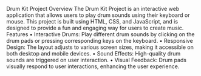 Drum Kit Project
Overview
The Drum Kit Project is an interactive web application that allows users to play drum sounds using their keyboard or mouse. This project is built using HTML, CSS, and JavaScript, and is designed to provide a fun and engaging way for users to create music.
Features
•	Interactive Drums: Play different drum sounds by clicking on the drum pads or pressing corresponding keys on the keyboard.
•	Responsive Design: The layout adjusts to various screen sizes, making it accessible on both desktop and mobile devices.
•	Sound Effects: High-quality drum sounds are triggered on user interaction.
•	Visual Feedback: Drum pads visually respond to user interactions, enhancing the user experience.

